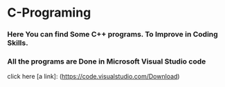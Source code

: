 # C-Programing

### Here You can find Some C++ programs. To Improve in Coding Skills.
### All the programs are Done in Microsoft Visual Studio code

click here
[a link]: (https://code.visualstudio.com/Download)
